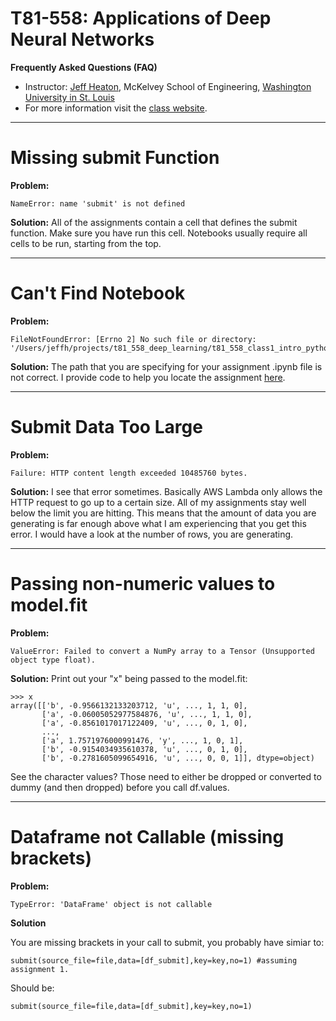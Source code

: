 # T81-558: Applications of Deep Neural Networks
**Frequently Asked Questions (FAQ)**
* Instructor: [Jeff Heaton](https://sites.wustl.edu/jeffheaton/), McKelvey School of Engineering, [Washington University in St. Louis](https://engineering.wustl.edu/Programs/Pages/default.aspx)
* For more information visit the [class website](https://sites.wustl.edu/jeffheaton/t81-558/).

**********************************************************************************************************************
# Missing submit Function

**Problem:**
```
NameError: name 'submit' is not defined
```

**Solution:**
All of the assignments contain a cell that defines the submit function.  Make sure you have run this cell. Notebooks usually require all cells to be run, starting from the top.

**********************************************************************************************************************
# Can't Find Notebook

**Problem:**
```
FileNotFoundError: [Errno 2] No such file or directory: '/Users/jeffh/projects/t81_558_deep_learning/t81_558_class1_intro_python.ipynb'
```
**Solution:**
The path that you are specifying for your assignment .ipynb file is not correct. I provide code to help you locate the assignment [here](https://github.com/jeffheaton/t81_558_deep_learning/blob/master/assignments/assignment_yourname_class1.ipynb).

**********************************************************************************************************************
# Submit Data Too Large

**Problem:**
```
Failure: HTTP content length exceeded 10485760 bytes.
```

**Solution:**
I see that error sometimes. Basically AWS Lambda only allows the HTTP request to go up to a certain size. All of my assignments stay well below the limit you are hitting. This means that the amount of data you are generating is far enough above what I am experiencing that you get this error. I would have a look at the number of rows, you are generating.


**********************************************************************************************************************
# Passing non-numeric values to model.fit

**Problem:**
```
ValueError: Failed to convert a NumPy array to a Tensor (Unsupported object type float).
```

**Solution:**
Print out your "x" being passed to the model.fit:

```
>>> x
array([['b', -0.9566132133203712, 'u', ..., 1, 1, 0],
       ['a', -0.06005052977584876, 'u', ..., 1, 1, 0],
       ['a', -0.8561017017122409, 'u', ..., 0, 1, 0],
       ...,
       ['a', 1.7571976000991476, 'y', ..., 1, 0, 1],
       ['b', -0.9154034935610378, 'u', ..., 0, 1, 0],
       ['b', -0.2781605099654916, 'u', ..., 0, 0, 1]], dtype=object)
```

See the character values? Those need to either be dropped or converted to dummy (and then dropped) before you call df.values.

**********************************************************************************************************************
# Dataframe not Callable (missing brackets)

**Problem:**
```
TypeError: 'DataFrame' object is not callable
```

**Solution**

You are missing brackets in your call to submit, you probably have simiar to:

```
submit(source_file=file,data=[df_submit],key=key,no=1) #assuming assignment 1.
```

Should be:

```
submit(source_file=file,data=[df_submit],key=key,no=1)
```